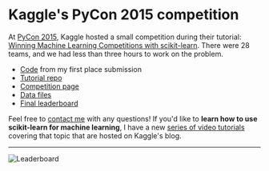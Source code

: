 # Kaggle's PyCon 2015 competition

At [PyCon 2015](https://us.pycon.org/2015/), Kaggle hosted a small competition during their tutorial: [Winning Machine Learning Competitions with scikit-learn](https://us.pycon.org/2015/schedule/presentation/321/). There were 28 teams, and we had less than three hours to work on the problem.

- [Code](kaggle.py) from my first place submission
- [Tutorial repo](https://github.com/dchudz/pycon2015-kaggle-tutorial)
- [Competition page](https://inclass.kaggle.com/c/pycon-2015-tutorial)
- [Data files](https://inclass.kaggle.com/c/pycon-2015-tutorial/data)
- [Final leaderboard](https://inclass.kaggle.com/c/pycon-2015-tutorial/leaderboard)

Feel free to [contact me](http://www.dataschool.io/about/) with any questions! If you'd like to **learn how to use scikit-learn for machine learning**, I have a new [series of video tutorials](http://blog.kaggle.com/author/kevin-markham/) covering that topic that are hosted on Kaggle's blog.

-----

![Leaderboard](leaderboard.png)
